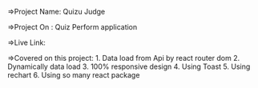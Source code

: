 =>Project Name: Quizu Judge

=>Project On : Quiz Perform application

=>Live Link:

=>Covered on this project:
    1. Data load from Api by react router dom
    2. Dynamically data load 
    3. 100% responsive design
    4. Using Toast
    5. Using rechart
    6. Using so many react package
